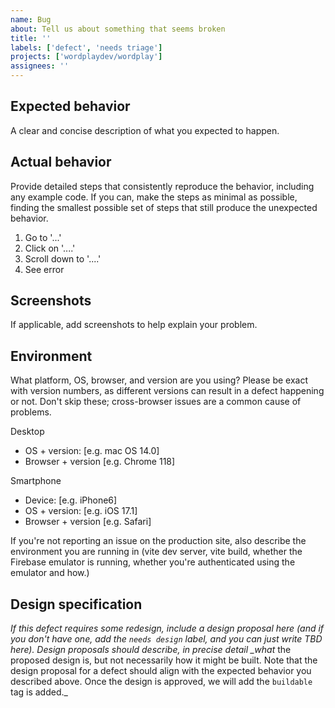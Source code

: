 ```yaml
---
name: Bug
about: Tell us about something that seems broken
title: ''
labels: ['defect', 'needs triage']
projects: ['wordplaydev/wordplay']
assignees: ''
---
```


## Expected behavior

A clear and concise description of what you expected to happen.

## Actual behavior

Provide detailed steps that consistently reproduce the behavior, including any example code. If you can, make the steps as minimal as possible, finding the smallest possible set of steps that still produce the unexpected behavior.

1. Go to '...'
2. Click on '....'
3. Scroll down to '....'
4. See error

## Screenshots

If applicable, add screenshots to help explain your problem.

## Environment

What platform, OS, browser, and version are you using? Please be exact with version numbers, as different versions can result in a defect happening or not. Don't skip these; cross-browser issues are a common cause of problems.

Desktop

-   OS + version: [e.g. mac OS 14.0]
-   Browser + version [e.g. Chrome 118]

Smartphone

-   Device: [e.g. iPhone6]
-   OS + version: [e.g. iOS 17.1]
-   Browser + version [e.g. Safari]

If you're not reporting an issue on the production site, also describe the environment you are running in (vite dev server, vite build, whether the Firebase emulator is running, whether you're authenticated using the emulator and how.)

## Design specification

_If this defect requires some redesign, include a design proposal here (and if you don't have one, add the `needs design` label, and you can just write TBD here). Design proposals should describe, in precise detail \_what_ the proposed design is, but not necessarily how it might be built. Note that the design proposal for a defect should align with the expected behavior you described above. Once the design is approved, we will add the `buildable` tag is added.\_
